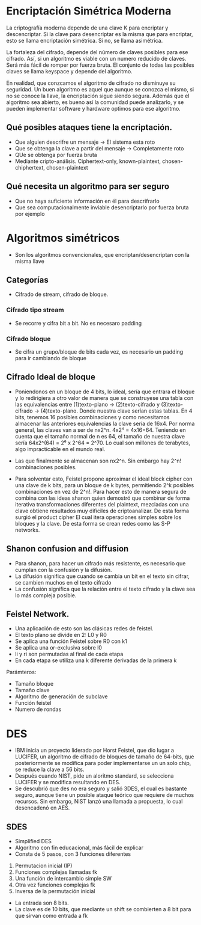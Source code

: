 
# Encriptación Simétrica Moderna

La criptografía moderna depende de una clave K para encriptar y descencriptar. Si la clave para desencriptar es la misma que para encriptar, 
esto se llama encriptación simétrica. Si no, se llama asimétrica. 

La fortaleza del cifrado, depende del número de claves posibles para ese cifrado.
Así, si un algoritmo es viable con un numero reducido de claves. Será más fácil de romper por fuerza bruta. El conjunto de todas las posibles
claves se llama keyspace y depende del algoritmo.

En realidad, que conzcamos el algoritmo de cifrado no disminuye su seguridad. Un buen algoritmo es aquel que aunque se conozca el mismo, si no
se conoce la llave, la encriptación sigue siendo segura. Además que el algoritmo sea abierto, es bueno así la comunidad puede analizarlo, y
se pueden implementar software y hardware optimos para ese algoritmo.

## Qué posibles ataques tiene la encriptación.
- Que alguien descrifre un mensaje -> El sistema esta roto
- Que se obtenga la clave a partir del mensaje -> Completamente roto
- QUe se obtenga por fuerza bruta
- Mediante cripto-análisis. Ciphertext-only, known-plaintext, chosen-chiphertext, chosen-plaintext

## Qué necesita un algoritmo para ser seguro
- Que no haya suficiente información en él para descrifrarlo
- Que sea computacionalmente inviable desencriptarlo por fuerza bruta por ejemplo


# Algoritmos simétricos
- Son los algoritmos convencionales, que encriptan/desencriptan con la misma llave

## Categorías
- Cifrado de stream, cifrado de bloque.

### Cifrado tipo stream
- Se recorre y cifra bit a bit. No es necesaro padding

### Cifrado bloque
- Se cifra un grupo/bloque de bits cada vez, es necesario un padding para ir cambiando de bloque

## Cifrado Ideal de bloque

- Poniendonos en un bloque de 4 bits, lo ideal, sería que entrara el bloque y lo redirigiera a otro valor de manera que 
se construyese una tabla con las equivalencias entre (1)texto-plano -> (2)texto-cifrado y (3)texto-cifrado -> (4)texto-plano. Donde nuestra
clave serían estas tablas. En 4 bits, tenemos 16 posibles combinaciones y como necesitamos almacenar las anteriores equivalencias
la clave sería de 16x4. Por norma general, las claves van a ser de nx2^n. 4x2⁴ = 4x16=64. Teniendo en cuenta que el tamaño normal de n es
64, el tamaño de nuestra clave sería 64x2^(64) = 2⁶ x 2^64 = 2^70. Lo cual son millones de terabytes, algo impracticable en el mundo real.
- Las que finalmente se almacenan son nx2^n. Sin embargo hay 2^n! combinaciones posibles.

- Para solventar esto, Feistel propone aproximar el ideal block cipher con una clave de k bits, para un bloque de k bytes, permitiendo 
2^k posibles combinaciones en vez de 2^n!. Para hacer esto de manera segura de combina con las ideas shanon quien demostró que combinar
de forma iterativa transformaciones diferentes del plaintext, mezcladas con una clave obtiene resultados muy dificiles de criptoanalizar.
De esta forma surgió el product cipher El cual itera operaciones simples sobre los bloques y la clave.
De esta forma se crean redes como las S-P networks.


## Shanon confusion and diffusion
- Para shanon, para hacer un cifrado más resistente, es necesario que cumplan con la confusión y la difusión.
- La difusión significa que cuando se cambia un bit en el texto sin cifrar, se cambien muchos en el texto cifrado
- La confusión significa que la relación entre el texto cifrado y la clave sea lo más compleja posible.

## Feistel Network.
- Una aplicación de esto son las clásicas redes de feistel.
- El texto plano se divide en 2: L0 y R0
- Se aplica una función Feistel sobre R0 con k1 
- Se aplica una or-exclusiva sobre l0 
- li y ri son permutadas al final de cada etapa
- En cada etapa se utiliza una k diferente derivadas de la primera k

Parámteros:
- Tamaño bloque
- Tamaño clave
- Algoritmo de generación de subclave
- Función feistel
- Numero de rondas

# DES
- IBM inicia un proyecto liderado por Horst Feistel, que dio lugar a LUCIFER, un algoritmo de cifrado de bloques de tamaño de 64-bits, que 
posteriormente se modifica para poder implementarse un un solo chip, se reduce la clave a 56 bits.
- Después cuando NIST, pide un aloritmo standard,  se selecciona LUCIFER y se modifica resultando en DES.
- Se descubrió que des no era seguro y salió 3DES, el cual es bastante seguro, aunque tiene un posible ataque teórico que requiere de muchos
recursos. Sin embargo, NIST lanzó una llamada a propuesta, lo cual desencadenó en AES.

 ## SDES
 - Simplified DES
 - Algoritmo con fin educacional, más fácil de explicar
 - Consta de 5 pasos, con 3 funciones diferentes
 1. Permutacion inicial (IP)
 2. Funciones complejas llamadas fk
 3. Una función de intercambio simple SW
 4. Otra vez funciones complejas fk
 5. Inversa de la permutación inicial

- La entrada son 8 bits.
- La clave es de 10 bits, que mediante un shift se combierten a 8 bit para que sirvan como entrada a fk


















